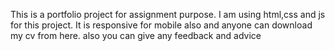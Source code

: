 This is a portfolio project for assignment purpose. I am using html,css and js for this project. It is responsive for mobile also and anyone can download my cv from here. also you can give any feedback and advice 